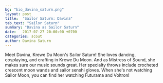 ```yaml
---
bg: "bio_davina_saturn.png"
layout: post
title:  "Sailor Saturn: Davina"
tab_text: "Sailor Saturn"
summary: "Davina as Sailor Saturn"
date:   2017-07-27 20:00:00 +0700
categories: scout
author: Davina Saturn
---
```


Meet Davina, Krewe Du Moon's Sailor Saturn! She loves dancing, cosplaying, and crafting in Krewe Du Moon. And as Mistress of Sound, she makes sure our music sounds great. Her specialty throws include crocheted crescent moon wands and sailor senshi gloves. When she's not watching Sailor Moon, you can find her watching Futurama and Voltron!
